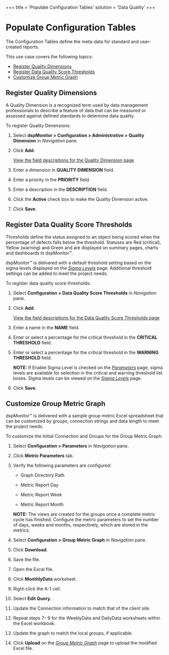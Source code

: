 +++
title = 'Populate Configuration Tables'
solution = 'Data Quality'
+++

# Populate Configuration Tables

The Configuration Tables define the meta-data for standard and
user-created reports.

This use case covers the following topics:

  - [Register Quality Dimensions](#Register_Quality_Dimensions)
  - [Register Data Quality Score
    Thresholds](#Register_Data_Quality_Score_Thresholds)
  - [Customize Group Metric
Graph](#Customize_Group_Metric_Graph)

## <span id="Register_Quality_Dimensions"></span>Register Quality Dimensions

A Quality Dimension is a recognized term used by data management
professionals to describe a feature of data that can be measured or
assessed against defined standards to determine data quality.

To register Quality Dimensions:

1.  Select **dspMonitor \> Configuration \> Administrative \> Quality
    Dimension** in *Navigation* pane.

2.  Click **Add**.
    
    [View the field descriptions for the Quality Dimension
    page](../Page_Desc/Quality_Dimension.htm)

3.  Enter a dimension in **QUALITY DIMENSION** field.

4.  Enter a priority in the **PRIORITY** field.

5.  Enter a description in the **DESCRIPTION** field.

6.  Click the **Active** check box to make the Quality Dimension active.

7.  Click
**Save**.

## <span id="Register_Data_Quality_Score_Thresholds"></span>Register Data Quality Score Thresholds

Thresholds define the status assigned to an object being scored when the
percentage of defects falls below the threshold. Statuses are Red
(critical), Yellow (warning) and Green and are displayed on summary
pages, charts and dashboards in dspMonitor™.

dspMonitor™ is delivered with a default threshold setting based on the
sigma levels displayed on the *[Sigma
Levels](../Page_Desc/Sigma_Levels.htm)* page. Additional threshold
settings can be added to meet the project needs.

To register data quality score thresholds:

1.  Select **Configuration \> Data Quality Score Thresholds** in
    *Navigation* pane.

2.  Click **Add**.
    
    [View the field descriptions for the Data Quality Score Thresholds
    page](DQS_Thresholds.htm)

3.  Enter a name in the **NAME** field.

4.  Enter or select a percentage for the critical threshold in the
    **CRITICAL THRESHOLD** field.

5.  Enter or select a percentage for the critical threshold in the
    **WARNING THRESHOLD** field.
    
    **NOTE:** If Enable Sigma Level is checked on the
    *[Parameters](../Page_Desc/Parameters.htm)* page, sigma levels are
    available for selection in the critical and warning threshold list
    boxes. Sigma levels can be viewed on the *[Sigma
    Levels](../Page_Desc/Sigma_Levels.htm)* page.

6.  Click
**Save**.

## <span id="Customize_Group_Metric_Graph"></span>Customize Group Metric Graph

dspMonitor™ is delivered with a sample group metric Excel spreadsheet
that can be customized by groups, connection strings and data length to
meet the project needs.

To customize the Initial Connection and Groups for the Group Metric
Graph:

1.  Select **Configuration \> Parameters** in *Navigation* pane.

2.  Click <span style="font-weight: bold;">Metric Parameters</span> tab.

3.  Verify the following parameters are configured:
    
      - Graph Directory Path
    
      - Metric Report Day
    
      - Metric Report Week
    
      - Metric Report Month
    
    **NOTE:** The views are created for the groups once a complete
    metric cycle has finished. Configure the metric parameters to set
    the number of days, weeks and months, respectively, which are stored
    in the metrics.

4.  Select **Configuration \>** **Group Metric Graph** in *Navigation*
    pane.

5.  Click **Download**.

6.  Save the file.

7.  Open the Excel file.

8.  Click **MonthlyData** worksheet.

9.  Right-click the A-1 cell.

10. Select **Edit Query**.

11. Update the Connection information to match that of the client site.

12. Repeat steps 7– 9 for the WeeklyData and DailyData worksheets within
    the Excel workbook.

13. Update the graph to match the local groups, if applicable.

14. Click **Upload** on the *[*Group Metric
    Graph*](../Page_Desc/Group_Metric_Graph.htm)* page to upload the
    modified Excel file.
